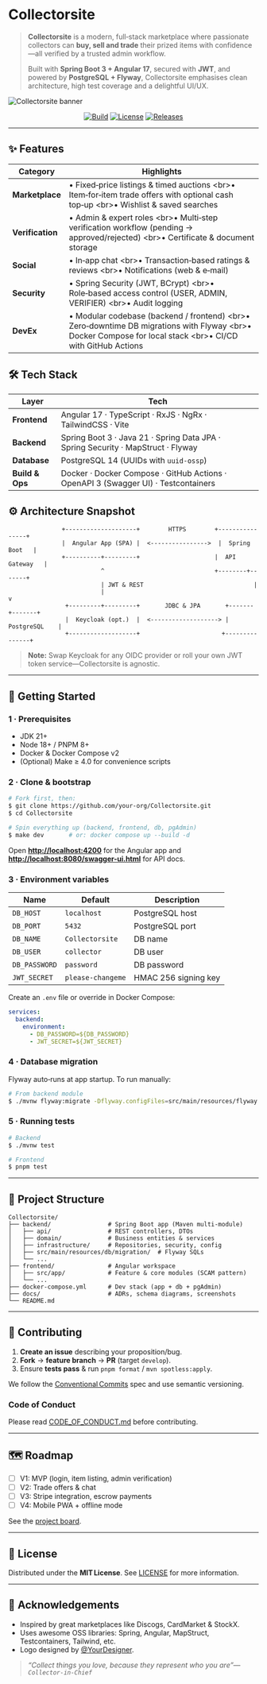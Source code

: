 # Collectorsite

> **Collectorsite** is a modern, full‑stack marketplace where passionate collectors can **buy, sell and trade** their prized items with confidence—all verified by a trusted admin workflow.
>
> Built with **Spring Boot 3 + Angular 17**, secured with **JWT**, and powered by **PostgreSQL + Flyway**, Collectorsite emphasises clean architecture, high test coverage and a delightful UI/UX.

![Collectorsite banner](docs/assets/collectorsite_banner.png)

<p align="center">
  <a href="https://github.com/your‑org/Collectorsite/actions"><img alt="Build" src="https://img.shields.io/github/actions/workflow/status/your‑org/Collectorsite/ci.yml?logo=github&style=for-the-badge"></a>
  <a href="LICENSE"><img alt="License" src="https://img.shields.io/github/license/your‑org/Collectorsite?style=for-the-badge"></a>
  <a href="https://github.com/your‑org/Collectorsite/releases"><img alt="Releases" src="https://img.shields.io/github/v/release/your‑org/Collectorsite?include_prereleases&style=for-the-badge"></a>
</p>

---

## ✨ Features

| Category         | Highlights                                                                                                                                                       |
| ---------------- | ---------------------------------------------------------------------------------------------------------------------------------------------------------------- |
| **Marketplace**  | • Fixed‑price listings & timed auctions  \<br>• Item‑for‑item trade offers with optional cash top‑up  \<br>• Wishlist & saved searches                           |
| **Verification** | • Admin & expert roles  \<br>• Multi‑step verification workflow (pending → approved/rejected)  \<br>• Certificate & document storage                             |
| **Social**       | • In‑app chat  \<br>• Transaction‑based ratings & reviews  \<br>• Notifications (web & e‑mail)                                                                   |
| **Security**     | • Spring Security (JWT, BCrypt)  \<br>• Role‑based access control (USER, ADMIN, VERIFIER)  \<br>• Audit logging                                                  |
| **DevEx**        | • Modular codebase (backend / frontend)  \<br>• Zero‑downtime DB migrations with Flyway  \<br>• Docker Compose for local stack  \<br>• CI/CD with GitHub Actions |

## 🛠️ Tech Stack

| Layer           | Tech                                                                               |
| --------------- | ---------------------------------------------------------------------------------- |
| **Frontend**    | Angular 17 · TypeScript · RxJS · NgRx · TailwindCSS · Vite                         |
| **Backend**     | Spring Boot 3 · Java 21 · Spring Data JPA · Spring Security · MapStruct · Flyway   |
| **Database**    | PostgreSQL 14 (UUIDs with `uuid‑ossp`)                                             |
| **Build & Ops** | Docker · Docker Compose · GitHub Actions · OpenAPI 3 (Swagger UI) · Testcontainers |

## ⚙️ Architecture Snapshot

```text
               +--------------------+        HTTPS        +----------------+
               |  Angular App (SPA) |  <---------------->  |  Spring Boot   |
               +----------+---------+                     |  API Gateway   |
                          ^                               +--------+-------+
                          | JWT & REST                               |
                          |                                           v
                +---------+---------+       JDBC & JPA       +-------+-------+
                |  Keycloak (opt.)  |  <-------------------> | PostgreSQL    |
                +-------------------+                       +---------------+
```

> **Note:** Swap Keycloak for any OIDC provider or roll your own JWT token service—Collectorsite is agnostic.

---

## 🚀 Getting Started

### 1 · Prerequisites

* JDK 21+
* Node 18+ / PNPM 8+
* Docker & Docker Compose v2
* (Optional) Make ≥ 4.0 for convenience scripts

### 2 · Clone & bootstrap

```bash
# Fork first, then:
$ git clone https://github.com/your-org/Collectorsite.git
$ cd Collectorsite

# Spin everything up (backend, frontend, db, pgAdmin)
$ make dev       # or: docker compose up --build -d
```

Open **[http://localhost:4200](http://localhost:4200)** for the Angular app and **[http://localhost:8080/swagger-ui.html](http://localhost:8080/swagger-ui.html)** for API docs.

### 3 · Environment variables

| Name          | Default           | Description          |
| ------------- | ----------------- | -------------------- |
| `DB_HOST`     | `localhost`       | PostgreSQL host      |
| `DB_PORT`     | `5432`            | PostgreSQL port      |
| `DB_NAME`     | `Collectorsite`   | DB name              |
| `DB_USER`     | `collector`       | DB user              |
| `DB_PASSWORD` | `password`        | DB password          |
| `JWT_SECRET`  | `please‑changeme` | HMAC 256 signing key |

Create an `.env` file or override in Docker Compose:

```yaml
services:
  backend:
    environment:
      - DB_PASSWORD=${DB_PASSWORD}
      - JWT_SECRET=${JWT_SECRET}
```

### 4 · Database migration

Flyway auto‑runs at app startup. To run manually:

```bash
# From backend module
$ ./mvnw flyway:migrate -Dflyway.configFiles=src/main/resources/flyway.conf
```

### 5 · Running tests

```bash
# Backend
$ ./mvnw test

# Frontend
$ pnpm test
```

---

## 📂 Project Structure

```
Collectorsite/
├── backend/                # Spring Boot app (Maven multi‑module)
│   ├── api/                # REST controllers, DTOs
│   ├── domain/             # Business entities & services
│   ├── infrastructure/     # Repositories, security, config
│   ├── src/main/resources/db/migration/  # Flyway SQLs
│   └── ...
├── frontend/               # Angular workspace
│   ├── src/app/            # Feature & core modules (SCAM pattern)
│   └── ...
├── docker-compose.yml      # Dev stack (app + db + pgAdmin)
├── docs/                   # ADRs, schema diagrams, screenshots
└── README.md
```

---

## 🤝 Contributing

1. **Create an issue** describing your proposition/bug.
2. **Fork** → **feature branch** → **PR** (target `develop`).
3. Ensure **tests pass** & run `pnpm format` / `mvn spotless:apply`.

We follow the [Conventional Commits](https://www.conventionalcommits.org/) spec and use semantic versioning.

### Code of Conduct

Please read [CODE\_OF\_CONDUCT.md](CODE_OF_CONDUCT.md) before contributing.

---

## 🗺️ Roadmap

* [ ] V1: MVP (login, item listing, admin verification)
* [ ] V2: Trade offers & chat
* [ ] V3: Stripe integration, escrow payments
* [ ] V4: Mobile PWA + offline mode

See the [project board](https://github.com/your‑org/Collectorsite/projects/1).

---

## 📜 License

Distributed under the **MIT License**. See [LICENSE](LICENSE) for more information.

---

## 🙏 Acknowledgements

* Inspired by great marketplaces like Discogs, CardMarket & StockX.
* Uses awesome OSS libraries: Spring, Angular, MapStruct, Testcontainers, Tailwind, etc.
* Logo designed by [@YourDesigner](https://github.com/YourDesigner).

> *“Collect things you love, because they represent who you are”—`Collector‑in‑Chief`*
